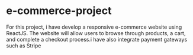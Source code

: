 # e-commerce-project
For this project, i have develop a responsive e-commerce website using ReactJS. The website will allow users to browse through products, a cart, and complete a checkout process.i have also integrate payment gateways such as Stripe
